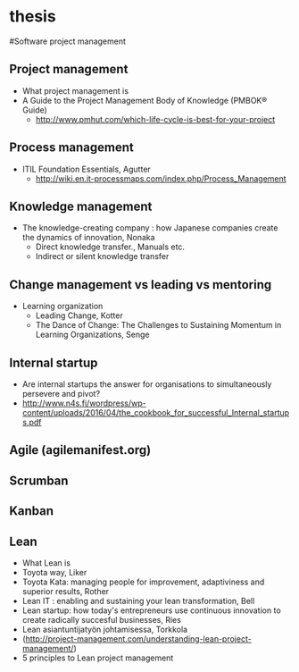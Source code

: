 # thesis

#Software project management

## Project management
- What project management is
- A Guide to the Project Management Body of Knowledge (PMBOK® Guide)
  - http://www.pmhut.com/which-life-cycle-is-best-for-your-project

	
## Process management
- ITIL Foundation Essentials, Agutter
    - http://wiki.en.it-processmaps.com/index.php/Process_Management
	
## Knowledge management
  - The knowledge-creating company : how Japanese companies create the dynamics of innovation, Nonaka
    - Direct knowledge transfer., Manuals etc.
    - Indirect or silent knowledge transfer
		
## Change management vs leading vs mentoring
  - Learning organization
    - Leading Change, Kotter
    - The Dance of Change: The Challenges to Sustaining Momentum in Learning Organizations, Senge
		
## Internal startup
  - Are internal startups the answer for organisations to simultaneously persevere and pivot?
  - http://www.n4s.fi/wordpress/wp-content/uploads/2016/04/the_cookbook_for_successful_Internal_startups.pdf
	
## Agile (agilemanifest.org)

## Scrumban

## Kanban

## Lean
  - What Lean is
  - Toyota way, Liker
  - Toyota Kata: managing people for improvement, adaptiviness and superior results, Rother
  - Lean IT : enabling and sustaining your lean transformation, Bell
  - Lean startup: how today's entrepreneurs use continuous innovation to create radically succesful businesses, Ries
  - Lean asiantuntijatyön johtamisessa, Torkkola
  - (http://project-management.com/understanding-lean-project-management/)
  - 5 principles to Lean project management
